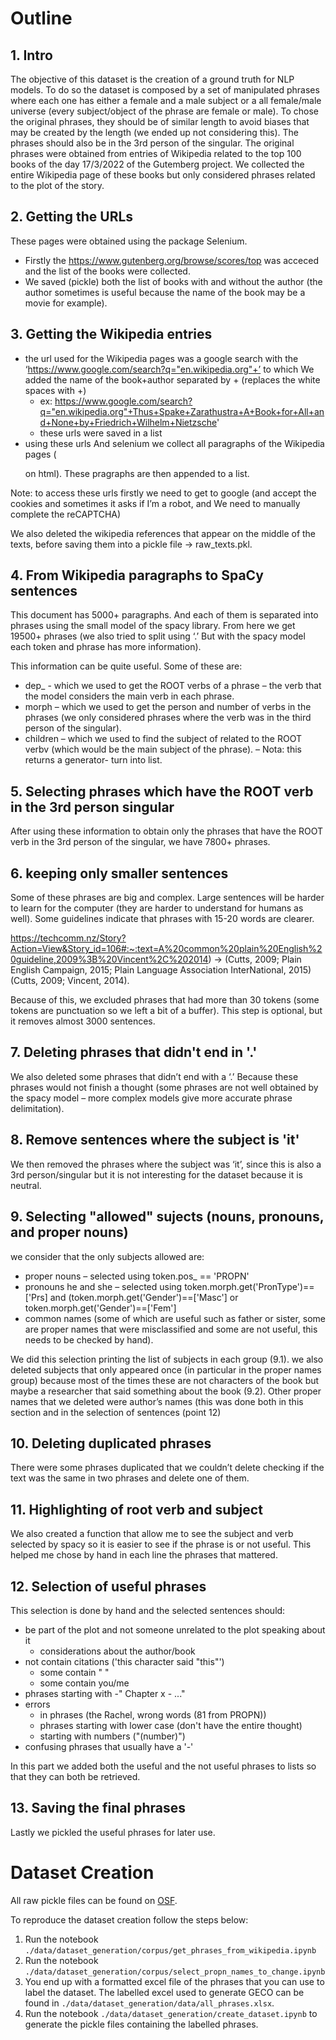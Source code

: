 # Outline

## 1. Intro

The objective of this dataset is the creation of a ground truth for NLP models. To do so the dataset is composed by a set of manipulated phrases where each one has either a female and a male subject or a all female/male universe (every subject/object of the phrase are female or male).
To chose the original phrases, they should be of similar length to avoid biases that may be created by the length (we ended up not considering this). The phrases should also be in the 3rd person of the singular. The original phrases were obtained from entries of Wikipedia related to the top 100 books of the day 17/3/2022 of the Gutemberg project. We collected the entire Wikipedia page of these books but only considered phrases related to the plot of the story.

## 2. Getting the URLs

These pages were obtained using the package Selenium.

- Firstly the https://www.gutenberg.org/browse/scores/top was acceced and the list of the books were collected.
- We saved (pickle) both the list of books with and without the author (the author sometimes is useful because the name of the book may be a movie for example).

## 3. Getting the Wikipedia entries

- the url used for the Wikipedia pages was a google search with the ‘https://www.google.com/search?q="en.wikipedia.org"+’ to which We added the name of the book+author separated by + (replaces the white spaces with +)
  - ex: https://www.google.com/search?q="en.wikipedia.org"+Thus+Spake+Zarathustra+A+Book+for+All+and+None+by+Friedrich+Wilhelm+Nietzsche'
  - these urls were saved in a list
- using these urls And selenium we collect all paragraphs of the Wikipedia pages (<p> on html). These pragraphs are then appended to a list.

Note: to access these urls firstly we need to get to google (and accept the cookies and sometimes it asks if I’m a robot, and We need to manually complete the reCAPTCHA)

We also deleted the wikipedia references that appear on the middle of the texts, before saving them into a pickle file -> raw_texts.pkl.

## 4. From Wikipedia paragraphs to SpaCy sentences

This document has 5000+ paragraphs. And each of them is separated into phrases using the small model of the spacy library. From here we get 19500+ phrases (we also tried to split using ‘.’ But with the spacy model each token and phrase has more information).

This information can be quite useful. Some of these are:

- dep\_ - which we used to get the ROOT verbs of a phrase – the verb that the model considers the main verb in each phrase.
- morph – which we used to get the person and number of verbs in the phrases (we only considered phrases where the verb was in the third person of the singular).
- children – which we used to find the subject of related to the ROOT verbv (which would be the main subject of the phrase). – Nota: this returns a generator- turn into list.

## 5. Selecting phrases which have the ROOT verb in the 3rd person singular

After using these information to obtain only the phrases that have the ROOT verb in the 3rd person of the singular, we have 7800+ phrases.

## 6. keeping only smaller sentences

Some of these phrases are big and complex. Large sentences will be harder to learn for the computer (they are harder to understand for humans as well). Some guidelines indicate that phrases with 15-20 words are clearer.

https://techcomm.nz/Story?Action=View&Story_id=106#:~:text=A%20common%20plain%20English%20guideline,2009%3B%20Vincent%2C%202014) -> (Cutts, 2009; Plain English Campaign, 2015; Plain Language Association InterNational, 2015)(Cutts, 2009; Vincent, 2014).

Because of this, we excluded phrases that had more than 30 tokens (some tokens are punctuation so we left a bit of a buffer). This step is optional, but it removes almost 3000 sentences.

## 7. Deleting phrases that didn't end in '.'

We also deleted some phrases that didn’t end with a ‘.’ Because these phrases would not finish a thought (some phrases are not well obtained by the spacy model – more complex models give more accurate phrase delimitation).

## 8. Remove sentences where the subject is 'it'

We then removed the phrases where the subject was ‘it’, since this is also a 3rd person/singular but it is not interesting for the dataset because it is neutral.

## 9. Selecting "allowed" sujects (nouns, pronouns, and proper nouns)

we consider that the only subjects allowed are:

- proper nouns – selected using token.pos\_ == 'PROPN'
- pronouns he and she – selected using token.morph.get('PronType')==['Prs] and (token.morph.get('Gender')==['Masc'] or token.morph.get('Gender')==['Fem']
- common names (some of which are useful such as father or sister, some are proper names that were misclassified and some are not useful, this needs to be checked by hand).

We did this selection printing the list of subjects in each group (9.1). we also deleted subjects that only appeared once (in particular in the proper names group) because most of the times these are not characters of the book but maybe a researcher that said something about the book (9.2).
Other proper names that we deleted were author’s names (this was done both in this section and in the selection of sentences (point 12)

## 10. Deleting duplicated phrases

There were some phrases duplicated that we couldn’t delete checking if the text was the same in two phrases and delete one of them.

## 11. Highlighting of root verb and subject

We also created a function that allow me to see the subject and verb selected by spacy so it is easier to see if the phrase is or not useful. This helped me chose by hand in each line the phrases that mattered.

## 12. Selection of useful phrases

This selection is done by hand and the selected sentences should:

- be part of the plot and not someone unrelated to the plot speaking about it
  - considerations about the author/book
- not contain citations ('this character said "this"')
  - some contain " "
  - some contain you/me
- phrases starting with -" Chapter x - ..."
- errors
  - in phrases (the Rachel, wrong words (81 from PROPN))
  - phrases starting with lower case (don't have the entire thought)
  - starting with numbers ("(number)")
- confusing phrases that usually have a '-'

In this part we added both the useful and the not useful phrases to lists so that they can both be retrieved.

## 13. Saving the final phrases

Lastly we pickled the useful phrases for later use.

# Dataset Creation

All raw pickle files can be found on [OSF](https://osf.io/74j9s/?view_only=8f80e68d2bba42258da325fa47b9010f).

To reproduce the dataset creation follow the steps below:

1. Run the notebook `./data/dataset_generation/corpus/get_phrases_from_wikipedia.ipynb`
2. Run the notebook `./data/dataset_generation/corpus/select_propn_names_to_change.ipynb`
3. You end up with a formatted excel file of the phrases that you can use to label the dataset. The labelled excel used to generate GECO can be found in `./data/dataset_generation/data/all_phrases.xlsx`.
4. Run the notebook `./data/dataset_generation/create_dataset.ipynb` to generate the pickle files containing the labelled phrases.
